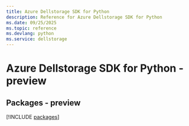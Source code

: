 ```yaml
---
title: Azure Dellstorage SDK for Python
description: Reference for Azure Dellstorage SDK for Python
ms.date: 09/25/2025
ms.topic: reference
ms.devlang: python
ms.service: dellstorage
---
```

# Azure Dellstorage SDK for Python - preview
## Packages - preview
[!INCLUDE [packages](dellstorage-index.md)]